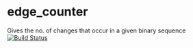 # edge_counter
Gives the no. of changes that occur in a given binary sequence
[![Build Status](https://travis-ci.org/SHREYAS8/edge_counter.svg?branch=master)](https://travis-ci.org/SHREYAS8/edge_counter)
